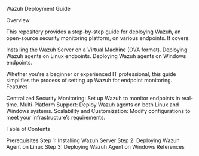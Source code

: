 Wazuh Deployment Guide

Overview

This repository provides a step-by-step guide for deploying Wazuh, an open-source security monitoring platform, on various endpoints. It covers:

Installing the Wazuh Server on a Virtual Machine (OVA format).
Deploying Wazuh agents on Linux endpoints.
Deploying Wazuh agents on Windows endpoints.

Whether you're a beginner or experienced IT professional, this guide simplifies the process of setting up Wazuh for endpoint monitoring.
Features

Centralized Security Monitoring: Set up Wazuh to monitor endpoints in real-time.
Multi-Platform Support: Deploy Wazuh agents on both Linux and Windows systems.
Scalability and Customization: Modify configurations to meet your infrastructure’s requirements.

Table of Contents

Prerequisites
    Step 1: Installing Wazuh Server
    Step 2: Deploying Wazuh Agent on Linux
    Step 3: Deploying Wazuh Agent on Windows
    References
